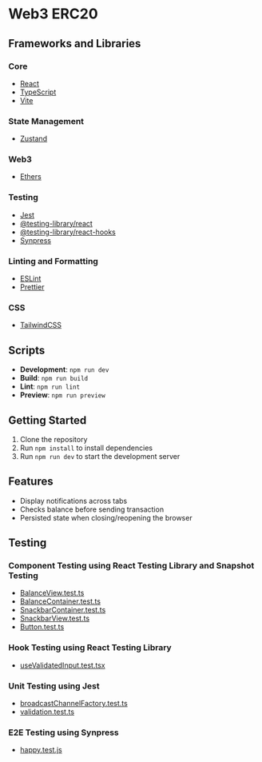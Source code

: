 # Web3 ERC20

## Frameworks and Libraries

### Core
- [React](https://reactjs.org/)
- [TypeScript](https://www.typescriptlang.org/)
- [Vite](https://vitejs.dev/)

### State Management
- [Zustand](https://github.com/pmndrs/zustand)

### Web3
- [Ethers](https://docs.ethers.io/v5/)

### Testing
- [Jest](https://jestjs.io/)
- [@testing-library/react](https://testing-library.com/docs/react-testing-library/intro/)
- [@testing-library/react-hooks](https://www.npmjs.com/package/@testing-library/react-hooks)
- [Synpress](https://github.com/Synthetixio/synpress)

### Linting and Formatting
- [ESLint](https://eslint.org/)
- [Prettier](https://prettier.io/)

### CSS
- [TailwindCSS](https://tailwindcss.com/)

## Scripts

- **Development**: `npm run dev`
- **Build**: `npm run build`
- **Lint**: `npm run lint`
- **Preview**: `npm run preview`

## Getting Started

1. Clone the repository
2. Run `npm install` to install dependencies
3. Run `npm run dev` to start the development server

## Features
- Display notifications across tabs
- Checks balance before sending transaction
- Persisted state when closing/reopening the browser

## Testing

### Component Testing using React Testing Library and Snapshot Testing
- [BalanceView.test.ts](https://github.com/Zexuz/web3-erc20/blob/main/src/components/Balance/BalanceView.test.tsx)
- [BalanceContainer.test.ts](https://github.com/Zexuz/web3-erc20/blob/main/src/components/Balance/BalanceContainer.test.tsx)
- [SnackbarContainer.test.ts](https://github.com/Zexuz/web3-erc20/blob/main/src/components/Snackbar/SnackbarContainer.test.tsx)
- [SnackbarView.test.ts](https://github.com/Zexuz/web3-erc20/blob/main/src/components/Snackbar/SnackbarView.test.tsx)
- [Button.test.ts](https://github.com/Zexuz/web3-erc20/blob/main/src/components/Button/Button.test.tsx)

### Hook Testing using React Testing Library
- [useValidatedInput.test.tsx](https://github.com/Zexuz/web3-erc20/blob/main/src/hooks/useValidatedInput/useValidatedInput.test.tsx)

### Unit Testing using Jest
- [broadcastChannelFactory.test.ts](https://github.com/Zexuz/web3-erc20/blob/main/src/lib/broadcastChannelFactory.test.ts)
- [validation.test.ts](https://github.com/Zexuz/web3-erc20/blob/main/src/lib/validation.test.ts)

### E2E Testing using Synpress
- [happy.test.js](https://github.com/Zexuz/web3-erc20/blob/main/e2e/happy.test.ts)

